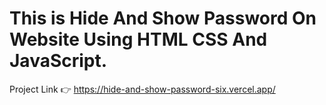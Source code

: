 # This is Hide And Show Password On Website Using HTML CSS And JavaScript.

Project Link 👉 https://hide-and-show-password-six.vercel.app/